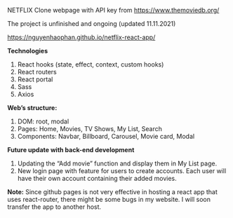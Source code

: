 NETFLIX Clone webpage with API key from https://www.themoviedb.org/

The project is unfinished and ongoing (updated 11.11.2021)

https://nguyenhaophan.github.io/netflix-react-app/

**Technologies**
1.	React hooks (state, effect, context, custom hooks)
2.	React routers
3.	React portal
4.	Sass
5.  Axios

**Web’s structure:**
1. DOM: root, modal 
2. Pages: Home, Movies, TV Shows, My List, Search
3. Components: Navbar, Billboard, Carousel, Movie card, Modal

**Future update with back-end development**
1.	Updating the “Add movie” function and display them in My List page.
2.	New login page with feature for users to create accounts. Each user will have their own account containing their added movies.

**Note:** 
    Since github pages is not very effective in hosting a react app that uses react-router, there might be some bugs in my website. I will soon transfer the app to another host.
